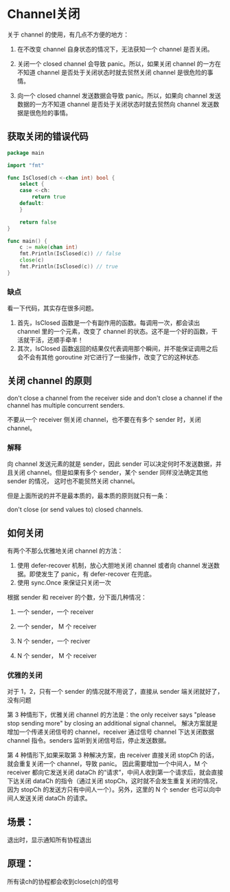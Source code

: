 # Channel关闭

关于 channel 的使用，有几点不方便的地方：

1. 在不改变 channel 自身状态的情况下，无法获知一个 channel 是否关闭。

2. 关闭一个 closed channel 会导致 panic。所以，如果关闭 channel 的一方在不知道 channel 是否处于关闭状态时就去贸然关闭 channel 是很危险的事情。

3. 向一个 closed channel 发送数据会导致 panic。所以，如果向 channel 发送数据的一方不知道 channel 是否处于关闭状态时就去贸然向 channel 发送数据是很危险的事情。



## 获取关闭的错误代码
```go
package main

import "fmt"

func IsClosed(ch <-chan int) bool {
	select {
	case <-ch:
		return true
	default:
	}

	return false
}

func main() {
	c := make(chan int)
	fmt.Println(IsClosed(c)) // false
	close(c)
	fmt.Println(IsClosed(c)) // true
}


```

### 缺点
看一下代码，其实存在很多问题。
1. 首先，IsClosed 函数是一个有副作用的函数。每调用一次，都会读出 channel 里的一个元素，改变了 channel 的状态。这不是一个好的函数，干活就干活，还顺手牵羊！
2. 其次，IsClosed 函数返回的结果仅代表调用那个瞬间，并不能保证调用之后会不会有其他 goroutine 对它进行了一些操作，改变了它的这种状态.

## 关闭 channel 的原则
don't close a channel from the receiver side and don't close a channel if the channel has multiple concurrent senders.

不要从一个 receiver 侧关闭 channel，也不要在有多个 sender 时，关闭 channel。


### 解释
向 channel 发送元素的就是 sender，因此 sender 可以决定何时不发送数据，并且关闭 channel。但是如果有多个 sender，某个 sender 同样没法确定其他 sender 的情况，
这时也不能贸然关闭 channel。

但是上面所说的并不是最本质的，最本质的原则就只有一条：

don't close (or send values to) closed channels.

## 如何关闭
有两个不那么优雅地关闭 channel 的方法：

1. 使用 defer-recover 机制，放心大胆地关闭 channel 或者向 channel 发送数据。即使发生了 panic，有 defer-recover 在兜底。
2. 使用 sync.Once 来保证只关闭一次

根据 sender 和 receiver 的个数，分下面几种情况：

1. 一个 sender，一个 receiver

2. 一个 sender， M 个 receiver

3. N 个 sender，一个 reciver

4. N 个 sender， M 个 receiver
### 优雅的关闭

对于 1，2，只有一个 sender 的情况就不用说了，直接从 sender 端关闭就好了，没有问题

第 3 种情形下，优雅关闭 channel 的方法是：the only receiver says "please stop sending more" by closing an additional signal channel。
解决方案就是增加一个传递关闭信号的 channel，receiver 通过信号 channel 下达关闭数据 channel 指令。senders 监听到关闭信号后，停止发送数据。

第 4 种情形下,如果采取第 3 种解决方案，由 receiver 直接关闭 stopCh 的话，就会重复关闭一个 channel，导致 panic。
因此需要增加一个中间人，M 个 receiver 都向它发送关闭 dataCh 的“请求”，中间人收到第一个请求后，就会直接下达关闭 dataCh 的指令（通过关闭 stopCh，这时就不会发生重复关闭的情况，因为 stopCh 的发送方只有中间人一个）。另外，这里的 N 个 sender 也可以向中间人发送关闭 dataCh 的请求。

## 场景：

退出时，显示通知所有协程退出

## 原理：

所有读ch的协程都会收到close(ch)的信号
